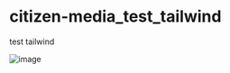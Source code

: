 # citizen-media_test_tailwind
test tailwind

![image](https://user-images.githubusercontent.com/87169493/226081038-76edaed2-23f9-42eb-a1bf-39c440dc389d.png)
